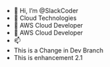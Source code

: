 - 👋 Hi, I’m @SlackCoder
- 👀 Cloud Technologies
- 🌱 AWS Cloud Developer
- 💞️ AWS Cloud Developer
- 📫 
- This is a Change in Dev Branch
- This is enhancement 2.1
<!---
SlackCoder/SlackCoder is a ✨ special ✨ repository because its `README.md` (this file) appears on your GitHub profile.
You can click the Preview link to take a look at your changes.
--->
